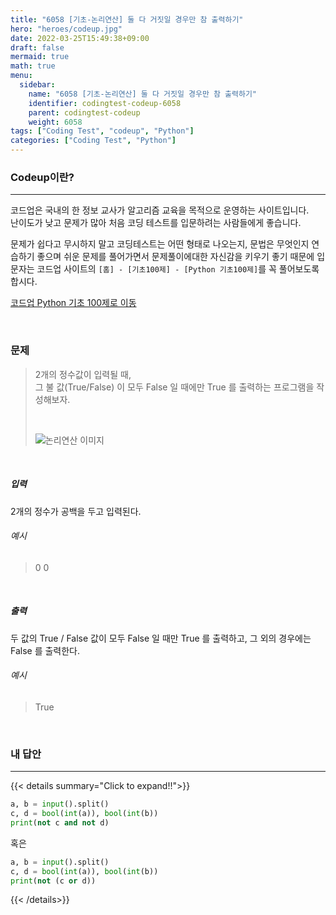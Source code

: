 ```yaml
---
title: "6058 [기초-논리연산] 둘 다 거짓일 경우만 참 출력하기"
hero: "heroes/codeup.jpg"
date: 2022-03-25T15:49:38+09:00
draft: false
mermaid: true
math: true
menu:
  sidebar:
    name: "6058 [기초-논리연산] 둘 다 거짓일 경우만 참 출력하기"
    identifier: codingtest-codeup-6058
    parent: codingtest-codeup
    weight: 6058
tags: ["Coding Test", "codeup", "Python"]
categories: ["Coding Test", "Python"]
---
```


### Codeup이란?
---
코드업은 국내의 한 정보 교사가 알고리즘 교육을 목적으로 운영하는 사이트입니다.\
난이도가 낮고 문제가 많아 처음 코딩 테스트를 입문하려는 사람들에게 좋습니다.

문제가 쉽다고 무시하지 말고 코딩테스트는 어떤 형태로 나오는지, 문법은 무엇인지 연습하기 좋으며 쉬운 문제를 풀어가면서 문제풀이에대한 자신감을 키우기 좋기 때문에 입문자는 코드업 사이트의 `[홈] - [기초100제] - [Python 기초100제]`를 꼭 풀어보도록 합시다.

[코드업 Python 기초 100제로 이동](https://codeup.kr/problemsetsol.php?psid=33)


&nbsp;

### 문제
> 2개의 정수값이 입력될 때,\
> 그 불 값(True/False) 이 모두 False 일 때에만 True 를 출력하는 프로그램을 작성해보자.
> 
> &nbsp;
> 
> ![논리연산 이미지](https://codeup.kr/upload/pimg6223_1.png)

&nbsp;

##### 입력
2개의 정수가 공백을 두고 입력된다.
###### 예시
> 0 0

&nbsp;

##### 출력
두 값의 True / False 값이 모두 False 일 때만 True 를 출력하고, 그 외의 경우에는 False 를 출력한다.
###### 예시
> True

&nbsp;

### 내 답안
---
{{< details summary="Click to expand!!">}}
```python
a, b = input().split()
c, d = bool(int(a)), bool(int(b))
print(not c and not d)
```
혹은
```python
a, b = input().split()
c, d = bool(int(a)), bool(int(b))
print(not (c or d))
```
{{< /details>}}